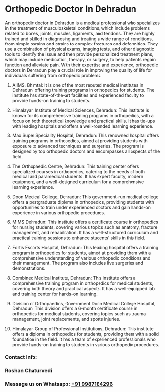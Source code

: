 # Orthopedic Doctor In Dehradun


An orthopedic doctor in Dehradun is a medical professional who specializes in the treatment of musculoskeletal conditions, which include problems related to bones, joints, muscles, ligaments, and tendons. They are highly trained and skilled in diagnosing and treating a wide range of conditions, from simple sprains and strains to complex fractures and deformities. They use a combination of physical exams, imaging tests, and other diagnostic tools to identify the issue and then provide personalized treatment plans, which may include medication, therapy, or surgery, to help patients regain function and alleviate pain. With their expertise and experience, orthopedic doctors in Dehradun play a crucial role in improving the quality of life for individuals suffering from orthopedic problems.

1) AIIMS, Bhimtal: It is one of the most reputed medical institutes in Dehradun, offering training programs in orthopedics for students. The institute has state-of-the-art facilities and experienced faculty to provide hands-on training to students.

2) Himalayan Institute of Medical Sciences, Dehradun: This institute is known for its comprehensive training programs in orthopedics, with a focus on both theoretical knowledge and practical skills. It has tie-ups with leading hospitals and offers a well-rounded learning experience.

3) Max Super Speciality Hospital, Dehradun: This renowned hospital offers training programs in orthopedics, aimed at providing students with exposure to advanced techniques and surgeries. The program is designed by top orthopedic doctors and encompasses all aspects of the field.

4) The Orthopaedic Centre, Dehradun: This training center offers specialized courses in orthopedics, catering to the needs of both medical and paramedical students. It has expert faculty, modern equipment, and a well-designed curriculum for a comprehensive learning experience.

5) Doon Medical College, Dehradun: This government-run medical college offers a postgraduate diploma in orthopedics, providing students with opportunities to train under experienced doctors and gain hands-on experience in various orthopedic procedures.

6) MIMS Dehradun: This institute offers a certificate course in orthopedics for nursing students, covering various topics such as anatomy, fracture management, and rehabilitation. It has a well-structured curriculum and practical training sessions to enhance students’ skills in this field.

7) Fortis Escorts Hospital, Dehradun: This leading hospital offers a training program in orthopedics for students, aimed at providing them with a comprehensive understanding of various orthopedic conditions and their management. The program also includes live surgeries and demonstrations.

8) Combined Medical Institute, Dehradun: This institute offers a comprehensive training program in orthopedics for medical students, covering both theory and practical aspects. It has a well-equipped lab and training center for hands-on learning.

9) Division of Orthopaedics, Government Doon Medical College Hospital, Dehradun: This division offers a 6-month certificate course in orthopedics for medical students, covering topics such as trauma management, joint replacements, and sports injuries.

10) Himalayan Group of Professional Institutions, Dehradun: This institute offers a diploma in orthopedics for students, providing them with a solid foundation in the field. It has a team of experienced professionals who provide hands-on training to students in various orthopedic procedures.

### Contact Info:
### Roshan Chaturvedi
### Message us on Whatsapp: [+91 9987184296](https://api.whatsapp.com/send?phone=919987184296)
                    